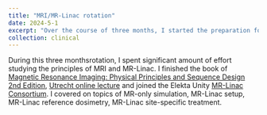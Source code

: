 ```yaml
---
title: "MRI/MR-Linac rotation"
date: 2024-5-1
excerpt: "Over the course of three months, I started the preparation for the commissioning of Elekta Unity MR-Linac machine in our new cancer center. I covered on topics of MR-only simulation, MR-Linac setup, MR-Linac reference dosimetry, MR-Linac site-specific treatment. Please click the title to know more about my learning!"
collection: clinical
--- 
```


During this three monthsrotation, I spent significant amount of effort studying the principles of MRI and MR-Linac. I finished the book of [Magnetic Resonance Imaging: Physical Principles and Sequence Design 2nd Edition](https://www.amazon.com/Magnetic-Resonance-Imaging-Physical-Principles-ebook/dp/B00K499M2Y), [Utrecht online lecture](https://mrinradiotherapy.com/information-2024/) and joined the Elekta Unity [MR-Linac Consortium](https://mrlconsortium.org/). I covered on topics of MR-only simulation, MR-Linac setup, MR-Linac reference dosimetry, MR-Linac site-specific treatment.